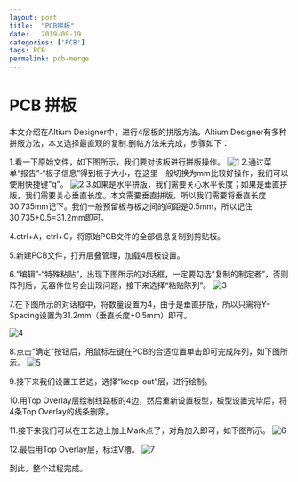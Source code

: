 ```yaml
---
layout: post
title:  "PCB拼板"
date:   2019-09-19
categories: ['PCB']
tags: PCB
permalink: pcb-merge
---
```


# PCB 拼板
本文介绍在Altium Designer中，进行4层板的拼版方法。Altium Designer有多种拼版方法，本文选择最直观的复制.删帖方法来完成，步骤如下：

1.看一下原始文件，如下图所示，我们要对该板进行拼版操作。
![1](../File/Photo/PCB拼板/1.png)
2.通过菜单“报告”-“板子信息”得到板子大小，在这里一般切换为mm比较好操作，我们可以使用快捷键"q"。
![2](../File/Photo/PCB拼板/2.png)
3.如果是水平拼版，我们需要关心水平长度；如果是垂直拼版，我们需要关心垂直长度。本文需要垂直拼版，所以我们需要将垂直长度30.735mm记下。我们一般预留板与板之间的间距是0.5mm，所以记住30.735+0.5=31.2mm即可。

4.ctrl+A，ctrl+C，将原始PCB文件的全部信息复制到剪贴板。

5.新建PCB文件，打开层叠管理，加载4层板设置。

6.“编辑”-“特殊粘贴”，出现下图所示的对话框，一定要勾选“复制的制定者”，否则阵列后，元器件位号会出现问题，接下来选择“粘贴陈列”。
 ![3](../File/Photo/PCB拼板/3.png)

7.在下图所示的对话框中，将数量设置为4，由于是垂直拼版，所以只需将Y-Spacing设置为31.2mm（垂直长度+0.5mm）即可。
 
![4](../File/Photo/PCB拼板/4.png)

8.点击“确定”按钮后，用鼠标左键在PCB的合适位置单击即可完成阵列，如下图所示。
 ![5](../File/Photo/PCB拼板/5.png)

9.接下来我们设置工艺边，选择“keep-out”层，进行绘制。

 
10.用Top Overlay层绘制线路板的4边，然后重新设置板型，板型设置完毕后，将4条Top Overlay的线条删除。
 
11.接下来我们可以在工艺边上加上Mark点了，对角加入即可，如下图所示。
![6](../File/Photo/PCB拼板/6.png)
 

12.最后用Top Overlay层，标注V槽。
 ![7](../File/Photo/PCB拼板/7.png)


到此，整个过程完成。

 


